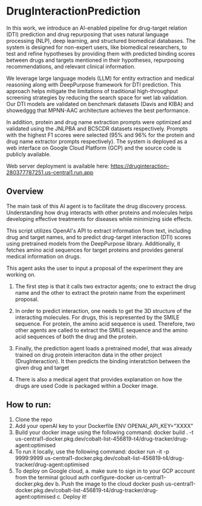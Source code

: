 # DrugInteractionPrediction

In this work, we introduce an AI-enabled pipeline for drug-target relation (DTI) prediction and drug repurposing that uses natural language processing (NLP), deep learning, and structured biomedical databases. The system is designed for non-expert users, like biomedical researchers, to test and refine hypotheses by providing them with predicted binding scores between drugs and targets mentioned in their hypotheses, repurposing recommendations, and relevant clinical information. 

We leverage large language models (LLM) for entity extraction and medical reasoning along with DeepPurpose framework for DTI prediction. This approach helps mitigate the limitations of traditional high-throughput screening strategies by reducing the search space for wet lab validation. Our DTI models are validated on benchmark datasets (Davis and KIBA) and showedggg that MPNN-AAC architecture achieves the best performance. 

In addition, protein and drug name extraction prompts were optimized and validated using the JNLPBA and BC5CDR datasets respectively. Prompts with the highest F1 scores were selected (95% and 96% for the protein and drug name extractor prompts respectively). The system is deployed as a web interface on Google Cloud Platform (GCP) and the source code is publicly available.

Web server deployment is available here: https://druginteraction-280377787251.us-central1.run.app

## Overview

The main task of this AI agent is to facilitate the drug discovery process. Understanding how drug interacts with other proteins and molecules helps developing effective treatments for diseases while minimizing side effects. 

This script utilizes OpenAI's API to extract information from text, including drug and target names, and to predict drug-target interaction (DTI) scores using pretrained models from the DeepPurpose library. Additionally, it fetches amino acid sequences for target proteins and provides general medical information on drugs.

This agent asks the user to input a proposal of the experiment they are working on. 
1. The first step is that it calls two extractor agents; one to extract the drug name and the other to extract the protein name from the experiment proposal.
2. In order to predict interaction, one needs to get the 3D structure of the interacting molecules. For drugs, this is represented by the SMILE sequence. For protein, the amino acid sequence is used. Therefore, two other agents are called to extract the SMILE sequence and the amino acid sequences of both the drug and the protein.
3. Finally, the prediction agent loads a pretrained model, that was already trained on drug protein interaciton data in the other project (DrugInteraction). It then predicts the binding interatction between the given drug and target

4. There is also a medical agent that provides explanation on how the drugs are used
Code is packaged within a Docker image.

## How to run:
1. Clone the repo
2. Add your openAI key to your Dockerfile ENV OPENAI_API_KEY="XXXX"
3. Build your docker image using the following command:
      docker build . -t us-central1-docker.pkg.dev/cobalt-list-456819-t4/drug-tracker/drug-agent:optimised
4. To run it locally, use the following command:
      docker run -it -p 9999:9999 us-central1-docker.pkg.dev/cobalt-list-456819-t4/drug-tracker/drug-agent:optimised
5. To deploy on Google cloud,
    a. make sure to sign in to your GCP account from the terminal
      gcloud auth configure-docker us-central1-docker.pkg.dev
    b. Push the image to the cloud
      docker push us-central1-docker.pkg.dev/cobalt-list-456819-t4/drug-tracker/drug-agent:optimised
   c. Deploy it!


